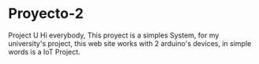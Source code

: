 # Proyecto-2
Project U
Hi everybody, This proyect is a simples System, for my university's project, this web site works with 2 arduino's devices, in simple words
is a IoT Project.
